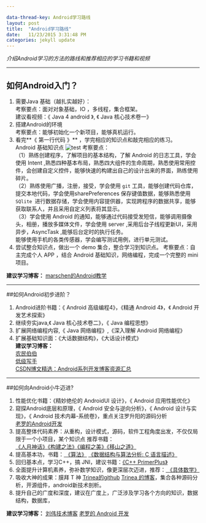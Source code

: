 ```yaml
---

data-thread-key: Android学习路线
layout: post
title:  "Android学习路线"
date:   11/23/2015 3:31:48 PM 
categories: jekyll update
---
```

*介绍Android学习的方法的路线和推荐相应的学习书籍和视频*

----------

## 如何Android入门？
 1. 需要Java 基础（越扎实越好）：   
考察要点：面对对象基础，IO ，多线程，集合框架。  
建议看视频：《 Java 4 android 》, 《 Java 核心技术卷一》
2. 搭建Android的环境  
考察要点：能够初始化一个新项目，能够真机运行。
3. 看完**《 第一行代码 》** ，学完相应的知识点和敲完相应的练习。  
Android 基础知识点
![test](http://7xofac.com1.z0.glb.clouddn.com/android基础知识点.png) 
考察要点：   
（1）熟练创建程序，了解项目的基本结构，了解 Android 的日志工具，学会使用 Intent ,熟悉四种基本布局，熟悉四大组件的生命周期，熟悉使用常用控件，会创建自定义控件，能够快速的构建出自己的设计出来的界面，熟练使用碎片。   
（2）熟练使用广播，注册，接受，学会使用 `git` 工具，能够创建代码仓库，提交本地代码，学会使用sharePreferences 保存键值数据，能够熟悉使用 `SQlite `进行数据存储，学会使用内容提供器，实现跨程序的数据共享，能够获取联系人，并且采用自定义列表将其显示。   
（3）学会使用 Android 的通知，能够通过代码接受发短信，能够调用摄像头，相册，播放多媒体文件，学会使用 server ,采用后台子线程更新UI，采用异步，AsyncTask ,能够后台定时的执行任务。   
能够使用手机的各类传感器，学会编写测试用例，进行单元测试。
4. 尝试整合知识点，做出一个 demo 集合，整合学习到知识点。
考察要点：自主完成个人 APP ，结合 Android 基础知识，网络编程，完成一个完整的 mini 项目。

**建议学习博客：**
<a href="http://www.marschen.com/portal.php">marschen的Android教学</a>

-------
##如何Android初步进阶？

1. Android进阶书籍：《 Android 高级编程4》，《精通 Android 4》，《 Android 开发艺术探索》
2. 继续夯实java,《 Java 核心技术卷二》，《 Java 编程思想》
3. 扩展网络编程内容,《 Java 网络编程》,《深入理解 Android 网络编程》
4. 扩展基础知识面：《大话数据结构》，《大话设计模式》   
 **建议学习博客：**  
<a href="http://over140.cnblogs.com/">农民伯伯</a>  
<a href="http://byandby.iteye.com/ ">低级写手</a>  
<a href="http://www.csdn.net/article/2011-08-30/303833 ">CSDN博文精选：Android系列开发博客资源汇总</a>

-------
##如何向Android小牛迈进?
1. 性能优化书籍：《精妙绝伦的 AndroidUI 设计》，《 Android 应用性能优化》
2. 窥探Android底层和原理，《 Android 安全与逆向分析》，《 Android 设计与实现》，《 Android 技术内幕-系统卷》，重点关注罗升阳的源码分析   
<a href="http://blog.csdn.net/Luoshengyang?viewmode=contents.com">老罗的Android开发</a>
3. 提高整体代码素养：从重构，设计模式，源码，软件工程角度出发，不仅仅局限于一个小项目，某个知识点
推荐书籍：   
<a href="http://book.douban.com/subject/1102259/">《人月神话》</a><a href="http://book.douban.com/subject/25965995/">《构建之法》</a><a href="http://book.douban.com/subject/3004255/">《编程之美》</a><a href="https://book.douban.com/subject/2149642/">《移山之道》</a>
4. 提高基本功，书籍：<a href="http://book.douban.com/subject/10432347/"> 《算法》</a>
<a href="http://book.douban.com/subject/1139426/"> 《数据结构与算法分析: C 语言描述》 </a>
5. 回归基本点，学习C++，搞 JNI，建议书籍：<a href="http://www.linuxidc.com/Linux/2014-05/101227.htm">《C++ PrimerPlus》</a>
6. 全面提升计算机素养，弥补数学知识，像更深层次迈进，推荐：<a href="http://book.douban.com/subject/21323941/"> 《具体数学》 </a>   
7. 吸收大神的成果：膜拜 T 神 <a href="https://github.com/Trinea">Trinea的github</a> <a href="http://www.trinea.cn/">Trinea 的博客</a>，集合各种源码分析，开源组件，android新技术剖析。
8. 提升自己的广度和深度，建议在广度上，广泛涉及学习各个方向的知识，数据结构，数据库，
 
**建议学习博客：**
<a href="http://blog.csdn.net/lovelion">刘伟技术博客</a>
<a href="http://blog.csdn.net/Luoshengyang?viewmode=contents.com">老罗的 Android 开发</a>


